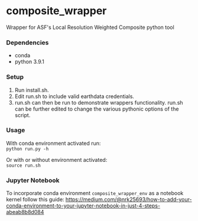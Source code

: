 # composite_wrapper
Wrapper for ASF's Local Resolution Weighted Composite python tool

### Dependencies
  - conda
  - python 3.9.1

### Setup
  1. Run install.sh.
  2. Edit run.sh to include valid earthdata credentials.
  3. run.sh can then be run to demonstrate wrappers functionality. run.sh can be further edited to change the various pythonic options of the script.

### Usage
  With conda environment activated run:  
    `python run.py -h`  

  Or with or without environment activated:  
  `source run.sh`

### Jupyter Notebook
  To incorporate conda environment `composite_wrapper_env`
  as a notebook kernel follow this guide: https://medium.com/@nrk25693/how-to-add-your-conda-environment-to-your-jupyter-notebook-in-just-4-steps-abeab8b8d084 
